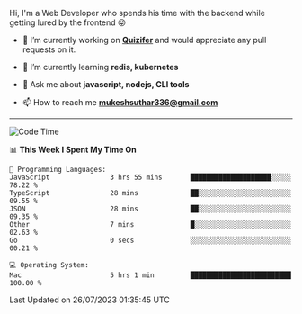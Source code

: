 Hi, I'm a Web Developer who spends his time with the backend while getting lured by the frontend 😜

- 🔭 I’m currently working on **[Quizifer](https://github.com/SutharMukesh/Quizifer/)** and would appreciate any pull requests on it.

- 🌱 I’m currently learning **redis, kubernetes**

- 💬 Ask me about **javascript, nodejs, CLI tools**

- 📫 How to reach me **mukeshsuthar336@gmail.com**

---
<!--START_SECTION:waka-->
![Code Time](http://img.shields.io/badge/Code%20Time-2%2C387%20hrs%2049%20mins-blue)

📊 **This Week I Spent My Time On** 

```text
💬 Programming Languages: 
JavaScript               3 hrs 55 mins       ████████████████████░░░░░   78.22 % 
TypeScript               28 mins             ██░░░░░░░░░░░░░░░░░░░░░░░   09.55 % 
JSON                     28 mins             ██░░░░░░░░░░░░░░░░░░░░░░░   09.35 % 
Other                    7 mins              █░░░░░░░░░░░░░░░░░░░░░░░░   02.63 % 
Go                       0 secs              ░░░░░░░░░░░░░░░░░░░░░░░░░   00.21 % 

💻 Operating System: 
Mac                      5 hrs 1 min         █████████████████████████   100.00 % 
```


 Last Updated on 26/07/2023 01:35:45 UTC
<!--END_SECTION:waka-->
